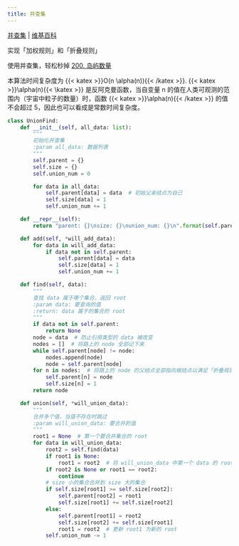 ```yaml
---
title: 并查集
---
```


[并查集](https://ds.an.dog/content/V.%E6%A0%91/5.10-%E9%9B%86%E5%90%88%E8%A1%A8%E7%A4%BA.html) | [维基百科](https://zh.wikipedia.org/wiki/%E5%B9%B6%E6%9F%A5%E9%9B%86)

实现「加权规则」和「折叠规则」

使用并查集，轻松秒掉
[200. 岛屿数量](https://leetcode-cn.com/problems/number-of-islands/)

本算法时间复杂度为 {{< katex >}}O(n \alpha(n)){{< /katex >}}. {{< katex >}}\alpha(n){{< \katex >}} 是反阿克曼函数，当自变量 n 的值在人类可观测的范围内（宇宙中粒子的数量）时，函数 {{< katex >}}\alpha(n){{< /katex >}} 的值不会超过 5，因此也可以看成是常数时间复杂度。

```python
class UnionFind:
    def __init__(self, all_data: list):
        """
        初始化并查集
        :param all_data: 数据列表
        """
        self.parent = {}
        self.size = {}
        self.union_num = 0

        for data in all_data:
            self.parent[data] = data  # 初始父亲结点为自己
            self.size[data] = 1
            self.union_num += 1

    def __repr__(self):
        return "parent: {}\nsize: {}\nunion_num: {}\n".format(self.parent, self.size, self.union_num)

    def add(self, *will_add_data):
        for data in will_add_data:
            if data not in self.parent:
                self.parent[data] = data
                self.size[data] = 1
                self.union_num += 1

    def find(self, data):
        """
        查找 data 属于哪个集合，返回 root
        :param data: 要查询的值
        :return: data 属于的集合的 root
        """
        if data not in self.parent:
            return None
        node = data  # 防止引用类型的 data 被改变
        nodes = []  # 将路上的 node 全部记下来
        while self.parent[node] != node:
            nodes.append(node)
            node = self.parent[node]
        for n in nodes:  # 将路上的 node 的父结点全部指向根结点以满足「折叠规则」
            self.parent[n] = node
            self.size[n] = 1
        return node

    def union(self, *will_union_data):
        """
        合并多个值，当值不存在时跳过
        :param will_union_data: 要合并的值
        """
        root1 = None  # 第一个要合并集合的 root
        for data in will_union_data:
            root2 = self.find(data)
            if root1 is None:
                root1 = root2  # 将 will_union_data 中第一个 data 的 root 赋值给 root1
            if root2 is None or root1 == root2:
                continue
            # size 小的集合合并到 size 大的集合
            if self.size[root1] >= self.size[root2]:
                self.parent[root2] = root1
                self.size[root1] += self.size[root2]
            else:
                self.parent[root1] = root2
                self.size[root2] += self.size[root1]
                root1 = root2  # 更新 root1 为新的 root
            self.union_num -= 1
```
